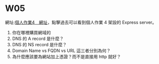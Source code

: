 # W05
網址:[個人作業4＿網址](https://www.xxx.xxx)，點擊過去可以看到個人作業 4 架設的 Express server。  
1. 你在哪裡購買網域的
2. DNS 的 A record 是什麼？
3. DNS 的 NS record 是什麼？
4. Domain Name vs FQDN vs URL 這三者分別為何？
5. 為什麼應該要為網站加上憑證？而不是直接用 http 就好？
